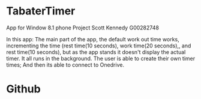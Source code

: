 TabaterTimer
============

App for Window 8.1 phone Project
Scott Kennedy G00282748

In this app:
The main part of the app, the default work out time works, incrementing the time (rest time(10 seconds), work time(20 seconds),, and rest time(10 seconds), but as the app stands it doesn't display the actual timer. 
It all runs in the background.
The user is able to create their own timer times;
And then its able to connect to Onedrive.

Github
======================
